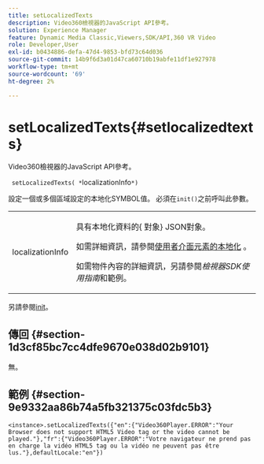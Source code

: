 ```yaml
---
title: setLocalizedTexts
description: Video360檢視器的JavaScript API參考。
solution: Experience Manager
feature: Dynamic Media Classic,Viewers,SDK/API,360 VR Video
role: Developer,User
exl-id: b0434886-defa-47d4-9853-bfd73c64d036
source-git-commit: 14b9f6d3a01d47ca60710b19abfe11df1e927978
workflow-type: tm+mt
source-wordcount: '69'
ht-degree: 2%

---
```


# setLocalizedTexts{#setlocalizedtexts}

Video360檢視器的JavaScript API參考。

` setLocalizedTexts( *`localizationInfo`*)`

設定一個或多個區域設定的本地化SYMBOL值。 必須在`init()`之前呼叫此參數。

<table id="table_896DFF34A68A403DB93A6D597461A573"> 
 <tbody> 
  <tr> 
   <td colname="col1"> <p> <span class="codeph"> <span class="varname"> localizationInfo  </span> </span> </p> </td> 
   <td colname="col2"> <p> 具有本地化資料的{ <span class="codeph">對象</span>} JSON對象。 </p> <p>如需詳細資訊，請參閱<a href="../../../c-html5-aem-asset-viewers/c-html5-aem-video360/c-html5-aem-video360-localization.md#concept-16262b8096474d6c9c018c3e99110dd1" format="dita" scope="local">使用者介面元素的本地化</a> 。 </p> <p>如需物件內容的詳細資訊，另請參閱<i>檢視器SDK使用指南</i>和範例。 </p> </td> 
  </tr> 
 </tbody> 
</table>

另請參閱[init](../../../c-html5-aem-asset-viewers/c-html5-aem-video360/c-html5-aem-video360-javascriptapiref/r-html5-aem-video360-javascriptapiref-init.md#reference-aee94dd92a28410784f7a1792e28683b)。

## 傳回 {#section-1d3cf85bc7cc4dfe9670e038d02b9101}

無。

## 範例 {#section-9e9332aa86b74a5fb321375c03fdc5b3}

```
<instance>.setLocalizedTexts({"en":{"Video360Player.ERROR":"Your Browser does not support HTML5 Video tag or the video cannot be played."},"fr":{"Video360Player.ERROR":"Votre navigateur ne prend pas en charge la vidéo HTML5 tag ou la vidéo ne peuvent pas être lus."},defaultLocale:"en"})
```
